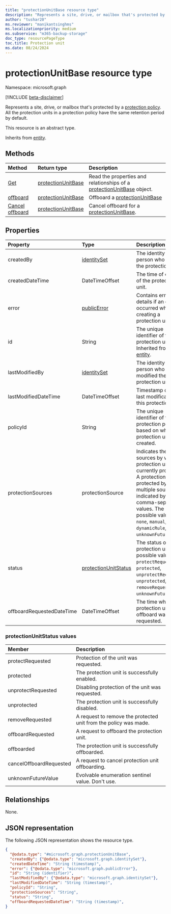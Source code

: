 ```yaml
---
title: "protectionUnitBase resource type"
description: "Represents a site, drive, or mailbox that's protected by a protection policy."
author: "tushar20"
ms.reviewer: "manikantsinghms"
ms.localizationpriority: medium
ms.subservice: "m365-backup-storage"
doc_type: resourcePageType
toc.title: Protection unit
ms.date: 08/24/2024
---
```


# protectionUnitBase resource type

Namespace: microsoft.graph

[!INCLUDE [beta-disclaimer](../../includes/beta-disclaimer.md)]

Represents a site, drive, or mailbox that's protected by a [protection policy](protectionpolicybase.md). All the protection units in a protection policy have the same retention period by default.

This resource is an abstract type.

Inherits from [entity](entity.md).

## Methods
|Method|Return type|Description|
|:---|:---|:---|
|[Get](../api/protectionunitbase-get.md)|[protectionUnitBase](../resources/protectionunitbase.md)|Read the properties and relationships of a [protectionUnitBase](../resources/protectionunitbase.md) object.|
|[offboard](../api/protectionunitbase-offboard.md)|[protectionUnitBase](../resources/protectionunitbase.md)|Offboard a [protectionUnitBase](../resources/protectionunitbase.md) |
|[Cancel offboard](../api/protectionunitbase-cancelOffboard.md)|[protectionUnitBase](../resources/protectionunitbase.md)|Cancel offboard for a [protectionUnitBase](../resources/protectionunitbase.md).|

## Properties
|Property|Type|Description|
|:---|:---|:---|
|createdBy|[identitySet](../resources/identityset.md)|The identity of person who created the protection unit.|
|createdDateTime|DateTimeOffset|The time of creation of the protection unit.|
|error|[publicError](../resources/publicerror.md)|Contains error details if an error occurred while creating a protection unit.|
|id|String|The unique identifier of the protection unit. Inherited from [entity](entity.md).|
|lastModifiedBy|[identitySet](../resources/identityset.md)|The identity of person who last modified the protection unit.|
|lastModifiedDateTime|DateTimeOffset|Timestamp of the last modification of this protection unit.|
|policyId|String|The unique identifier of the protection policy based on which protection unit was created.|
|protectionSources|protectionSource|Indicates the sources by which a protection unit is currently protected. A protection unit protected by multiple sources is indicated by comma-separated values. The possible values are: `none`, `manual`, `dynamicRule`, `unknownFutureValue`.|
|status|[protectionUnitStatus](../resources/protectionunitbase.md#protectionunitstatus-values)|The status of the protection unit. The possible values are: `protectRequested`, `protected`, `unprotectRequested`, `unprotected`, `removeRequested`, `unknownFutureValue`.|
|offboardRequestedDateTime|DateTimeOffset|The time when protection unit offboard was requested.|

### protectionUnitStatus values
|Member | Description |
|:------|:------------|
|protectRequested | Protection of the unit was requested. |
|protected | The protection unit is successfully enabled.|
|unprotectRequested | Disabling protection of the unit was requested. |
|unprotected | The protection unit is successfully disabled.|
|removeRequested |A request to remove the protected unit from the policy was made. |
|offboardRequested |A request to offboard the protection unit. |
|offboarded |The protection unit is successfully offboarded. |
|cancelOffboardRequested |A request to cancel protection unit offboarding. |
|unknownFutureValue | Evolvable enumeration sentinel value. Don't use.|

## Relationships
None.

## JSON representation
The following JSON representation shows the resource type.
<!-- {
  "blockType": "resource",
  "keyProperty": "id",
  "@odata.type": "microsoft.graph.protectionUnitBase",
  "baseType": "microsoft.graph.entity",
  "openType": false
}
-->
``` json
{
  "@odata.type": "#microsoft.graph.protectionUnitBase",
  "createdBy": {"@odata.type": "microsoft.graph.identitySet"},
  "createdDateTime": "String (timestamp)",
  "error": {"@odata.type": "microsoft.graph.publicError"},
  "id": "String (identifier)",
  "lastModifiedBy": {"@odata.type": "microsoft.graph.identitySet"},
  "lastModifiedDateTime": "String (timestamp)",
  "policyId": "String",
  "protectionSources": "String",
  "status": "String",
  "offboardRequestedDateTime": "String (timestamp)",
}
```

